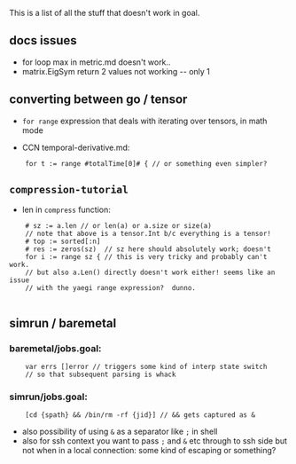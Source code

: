 This is a list of all the stuff that doesn't work in goal.

## docs issues

* for loop max in metric.md doesn't work..
* matrix.EigSym return 2 values not working -- only 1

## converting between go / tensor

* `for range` expression that deals with iterating over tensors, in math mode

* CCN temporal-derivative.md: 

```
    for t := range #totalTime[0]# { // or something even simpler?
```

## `compression-tutorial`

* len in `compress` function:

```Goal
    # sz := a.len // or len(a) or a.size or size(a)
    // note that above is a tensor.Int b/c everything is a tensor!
    # top := sorted[:n]
    # res := zeros(sz)  // sz here should absolutely work; doesn't
    for i := range sz { // this is very tricky and probably can't work.
    // but also a.Len() directly doesn't work either! seems like an issue
    // with the yaegi range expression?  dunno.
```

```Goal
```


## simrun / baremetal

### baremetal/jobs.goal:
```Goal
    var errs []error // triggers some kind of interp state switch
    // so that subsequent parsing is whack
``` 

### simrun/jobs.goal:

```Goal
    [cd {spath} && /bin/rm -rf {jid}] // && gets captured as &
```

* also possibility of using `&` as a separator like `;` in shell
* also for ssh context you want to pass `;` and `&` etc through to ssh side
but not when in a local connection: some kind of escaping or something?


